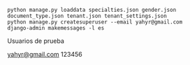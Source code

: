 ```shell
python manage.py loaddata specialties.json gender.json document_type.json tenant.json tenant_settings.json 
python manage.py createsuperuser --email yahyr@gmail.com 
django-admin makemessages -l es
```

Usuarios de prueba

yahyr@gmail.com
123456